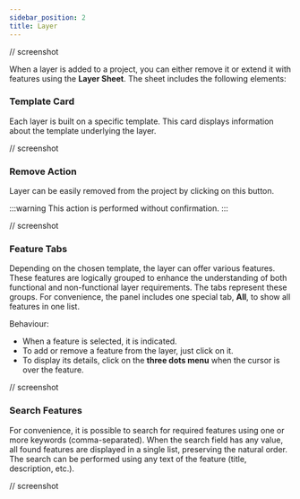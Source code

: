 ```yaml
---
sidebar_position: 2
title: Layer
---
```


// screenshot

When a layer is added to a project, you can either remove it or extend it with features using the **Layer Sheet**.
The sheet includes the following elements:

### Template Card

Each layer is built on a specific template. This card displays information about the template underlying the layer.

// screenshot

### Remove Action

Layer can be easily removed from the project by clicking on this button.

:::warning
This action is performed without confirmation.
:::

// screenshot

### Feature Tabs

Depending on the chosen template, the layer can offer various features.
These features are logically grouped to enhance the understanding of both functional and non-functional layer requirements.
The tabs represent these groups. For convenience, the panel includes one special tab, **All**, to show all features in one list.

Behaviour:

- When a feature is selected, it is indicated.
- To add or remove a feature from the layer, just click on it.
- To display its details, click on the **three dots menu** when the cursor is over the feature.

// screenshot

### Search Features

For convenience, it is possible to search for required features using one or more keywords (comma-separated).
When the search field has any value, all found features are displayed in a single list, preserving the natural order.
The search can be performed using any text of the feature (title, description, etc.).

// screenshot